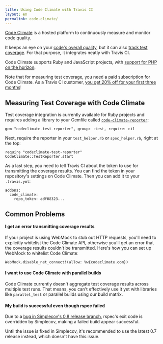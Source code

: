 ```yaml
---
title: Using Code Climate with Travis CI
layout: en
permalink: code-climate/
---
```

[Code Climate](https://www.codeclimate.com) is a hosted platform to continuously
measure and monitor code quality.

It keeps an eye on your [code's overall quality](https://codeclimate.com/tour),
but it can also [track test
coverage](https://codeclimate.com/tour/test-coverage). For that purpose, it
integrates neatly with Travis CI.

Code Climate supports Ruby and JavaScript projects, with [support for PHP on the
horizon](https://codeclimate.com/php).

Note that for measuring test coverage, you need a paid subscription for Code
Climate. As a Travis CI customer, [you get 20% off for your first three
months](https://codeclimate.com/partners/travisci)!

## Measuring Test Coverage with Code Climate

Test coverage integration is currently available for Ruby projects and requires
adding a library to your Gemfile called
[`code-climate-reporter`](https://github.com/codeclimate/ruby-test-reporter):

    gem "codeclimate-test-reporter", group: :test, require: nil

Next, require the reporter in your `test_helper.rb` or `spec_helper.rb`, right
at the top:

    require "codeclimate-test-reporter"
    CodeClimate::TestReporter.start

As a last step, you need to tell Travis CI about the token to use for
transmitting the coverage results. You can find the token in your repository's
settings on Code Climate. Then you can add it to your `.travis.yml`:

    addons:
      code_climate:
        repo_token: adf08323...

## Common Problems

#### I get an error transmitting coverage results

If your project is using WebMock to stub out HTTP requests, you'll need to
explicitly whitelist the Code Climate API, otherwise you'll get an error that
the coverage results couldn't be transmitted. Here's how you can set up WebMock
to whitelist Code Climate:

    WebMock.disable_net_connect!(allow: %w{codeclimate.com})

#### I want to use Code Climate with parallel builds

Code Climate currently doesn't aggregate test coverage results across multiple
test runs. That means, you can't effectively use it yet with libraries like
`parallel_test` or parallel builds using our build matrix.

#### My build is successful even though rspec failed

Due to a [bug in Simplecov's 0.8 release
branch](https://github.com/colszowka/simplecov/issues/281), rspec's exit code is
overridden by Simplecov, making a failed build appear successful.

Until the issue is fixed in Simplecov, it's recommended to use the latest 0.7
release instead, which doesn't have this issue.
